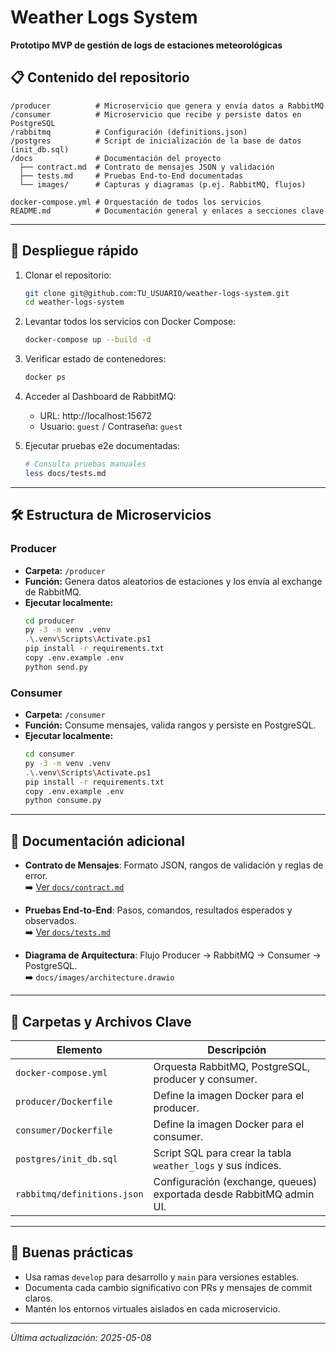 # Weather Logs System

**Prototipo MVP de gestión de logs de estaciones meteorológicas**

## 📋 Contenido del repositorio

```
/producer          # Microservicio que genera y envía datos a RabbitMQ
/consumer          # Microservicio que recibe y persiste datos en PostgreSQL
/rabbitmq          # Configuración (definitions.json)
/postgres          # Script de inicialización de la base de datos (init_db.sql)
/docs              # Documentación del proyecto
  ├── contract.md  # Contrato de mensajes JSON y validación
  ├── tests.md     # Pruebas End-to-End documentadas
  └── images/      # Capturas y diagramas (p.ej. RabbitMQ, flujos)

docker-compose.yml # Orquestación de todos los servicios
README.md          # Documentación general y enlaces a secciones clave
```

---

## 🚀 Despliegue rápido

1. Clonar el repositorio:
   ```bash
   git clone git@github.com:TU_USUARIO/weather-logs-system.git
   cd weather-logs-system
   ```

2. Levantar todos los servicios con Docker Compose:
   ```bash
   docker-compose up --build -d
   ```

3. Verificar estado de contenedores:
   ```bash
   docker ps
   ```

4. Acceder al Dashboard de RabbitMQ:
   - URL: http://localhost:15672
   - Usuario: `guest` / Contraseña: `guest`

5. Ejecutar pruebas e2e documentadas:
   ```bash
   # Consulta pruebas manuales
   less docs/tests.md
   ```

---

## 🛠 Estructura de Microservicios

### Producer
- **Carpeta:** `/producer`
- **Función:** Genera datos aleatorios de estaciones y los envía al exchange de RabbitMQ.
- **Ejecutar localmente:**
  ```bash
  cd producer
  py -3 -m venv .venv
  .\.venv\Scripts\Activate.ps1
  pip install -r requirements.txt
  copy .env.example .env
  python send.py
  ```

### Consumer
- **Carpeta:** `/consumer`
- **Función:** Consume mensajes, valida rangos y persiste en PostgreSQL.
- **Ejecutar localmente:**
  ```bash
  cd consumer
  py -3 -m venv .venv
  .\.venv\Scripts\Activate.ps1
  pip install -r requirements.txt
  copy .env.example .env
  python consume.py
  ```

---

## 📖 Documentación adicional

- **Contrato de Mensajes**: Formato JSON, rangos de validación y reglas de error.  
  ➡️ [Ver `docs/contract.md`](docs/contract.md)

- **Pruebas End-to-End**: Pasos, comandos, resultados esperados y observados.  
  ➡️ [Ver `docs/tests.md`](docs/tests.md)

- **Diagrama de Arquitectura**: Flujo Producer → RabbitMQ → Consumer → PostgreSQL.  
  ➡️ `docs/images/architecture.drawio`

---

## 📂 Carpetas y Archivos Clave

| Elemento                  | Descripción                                                         |
|---------------------------|---------------------------------------------------------------------|
| `docker-compose.yml`      | Orquesta RabbitMQ, PostgreSQL, producer y consumer.                 |
| `producer/Dockerfile`     | Define la imagen Docker para el producer.                           |
| `consumer/Dockerfile`     | Define la imagen Docker para el consumer.                           |
| `postgres/init_db.sql`    | Script SQL para crear la tabla `weather_logs` y sus índices.        |
| `rabbitmq/definitions.json`| Configuración (exchange, queues) exportada desde RabbitMQ admin UI. |

---

## 📌 Buenas prácticas

- Usa ramas `develop` para desarrollo y `main` para versiones estables.
- Documenta cada cambio significativo con PRs y mensajes de commit claros.
- Mantén los entornos virtuales aislados en cada microservicio.

---

*Última actualización: 2025-05-08*
